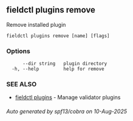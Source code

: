 ## fieldctl plugins remove

Remove installed plugin

```
fieldctl plugins remove [name] [flags]
```

### Options

```
      --dir string   plugin directory
  -h, --help         help for remove
```

### SEE ALSO

* [fieldctl plugins](fieldctl_plugins.md)	 - Manage validator plugins

###### Auto generated by spf13/cobra on 10-Aug-2025

